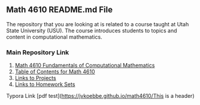 ## Math 4610 README.md File

The repository that you are looking at is related to a course taught at Utah State University (USU). The course introduces
students to topics and content in computational mathematics.

### Main Repository Link

1. [Math 4610 Fundamentals of Computational Mathematics](https://jvkoebbe.github.io/math4610/main)
2. [Table of Contents for Math 4610](https://jvkoebbe.github.io/math4610/frontMatter/tableOfContents)
3. [Links to Projects](https://jvkoebbe.github.io/math4610/projects/indexOfProjects)
4. [Links to Homework Sets](https://jvkoebbe.github.io/math4610/homework/indexOfHomeworkSets)

Typora Link [pdf test](https://jvkoebbe.github.io/math4610/This is a header)
